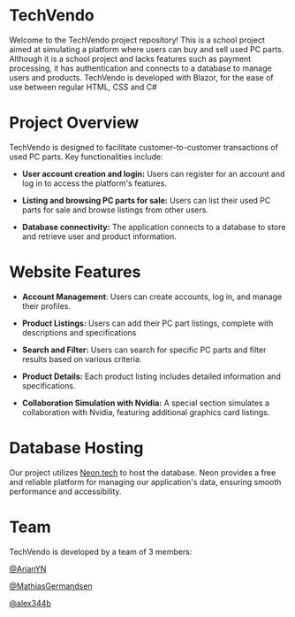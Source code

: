 # TechVendo

Welcome to the TechVendo project repository! This is a school project aimed at simulating a platform where users can buy and sell used PC parts. Although it is a school project and lacks features such as payment processing, it has authentication and connects to a database to manage users and products. TechVendo is developed with Blazor, for the ease of use between regular HTML, CSS and C#

# Project Overview
TechVendo is designed to facilitate customer-to-customer transactions of used PC parts. Key functionalities include:

- **User account creation and login:** Users can register for an account and log in to access the platform's features.

- **Listing and browsing PC parts for sale:** Users can list their used PC parts for sale and browse listings from other users.

- **Database connectivity:** The application connects to a database to store and retrieve user and product information.


# Website Features
- **Account Management**: Users can create accounts, log in, and manage their profiles.

- **Product Listings:** Users can add their PC part listings, complete with descriptions and specifications

- **Search and Filter:** Users can search for specific PC parts and filter results based on various criteria.

- **Product Details:** Each product listing includes detailed information and specifications.

- **Collaboration Simulation with Nvidia:** A special section simulates a collaboration with Nvidia, featuring additional graphics card listings.

# Database Hosting
Our project utilizes [Neon.tech](https://www.neon.tech) to host the database. Neon provides a free and reliable platform for managing our application's data, ensuring smooth performance and accessibility.

# Team
TechVendo is developed by a team of 3 members:

[@ArianYN](https://github.com/ArianYN)

[@MathiasGermandsen](https://github.com/MathiasGermandsen)

[@alex344b](https://github.com/alex344b)

